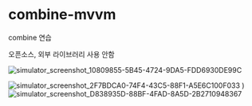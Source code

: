 # combine-mvvm

combine 연습

오픈소스, 외부 라이브러리 사용 안함



![simulator_screenshot_10809855-5B45-4724-9DA5-FDD6930DE99C](https://user-images.githubusercontent.com/5820255/144981101-ec870ba7-8913-43ea-8d2d-7aa25c6da5f4.png)

![simulator_screenshot_2F7BDCA0-74F4-43C5-88F1-A5E6C100F033](https://user-images.githubusercontent.com/5820255/144981191-a6c4c02d-4d3e-4c54-b003-a9090cdee8c0.png)
)
![simulator_screenshot_D838935D-88BF-4FAD-8A5D-2B2710948367](https://user-images.githubusercontent.com/5820255/144981207-04aec7b1-015f-4632-a12d-a551a7d86d71.png)

